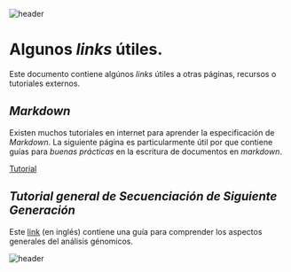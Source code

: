 
![header](/Tutoriales-IFC/assets/header.png)







# Algunos *links* útiles.

Este documento contiene algúnos *links* útiles a otras páginas, recursos
o tutoriales externos.

## *Markdown*

Existen muchos tutoriales en internet para aprender la especificación de
*Markdown*. La siguiente página es particularmente útil por que contiene
guías para *buenas prácticas* en la escritura de documentos en *markdown*.

[Tutorial](https://www.markdownguide.org/basic-syntax/)

## *Tutorial general de Secuenciación de Siguiente Generación*

Este [link](http://homer.ucsd.edu/homer/basicTutorial/index.html) (en inglés) contiene una guía para comprender los aspectos generales del análisis génomicos.







![header](/Tutoriales-IFC/assets/header.png)

